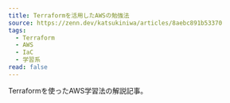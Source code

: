 ```yaml
---
title: Terraformを活用したAWSの勉強法
source: https://zenn.dev/katsukiniwa/articles/8aebc891b53370
tags:
  - Terraform
  - AWS
  - IaC
  - 学習系
read: false
---
```

Terraformを使ったAWS学習法の解説記事。